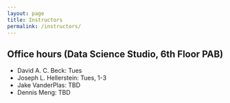 ```yaml
---
layout: page
title: Instructors
permalink: /instructors/
---
```


## Office hours (Data Science Studio, 6th Floor PAB)

- David A. C. Beck: Tues
- Joseph L. Hellerstein: Tues, 1-3
- Jake VanderPlas: TBD
- Dennis Meng: TBD
